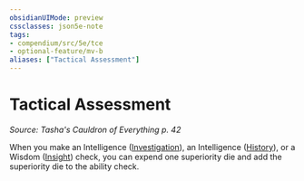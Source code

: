 ```yaml
---
obsidianUIMode: preview
cssclasses: json5e-note
tags:
- compendium/src/5e/tce
- optional-feature/mv-b
aliases: ["Tactical Assessment"]
---
```

# Tactical Assessment
*Source: Tasha's Cauldron of Everything p. 42* 

When you make an Intelligence ([Investigation](../../../Rules%20&%20Options/5e%20Rules/skills.md##Investigation)), an Intelligence ([History](../../../Rules%20&%20Options/5e%20Rules/skills.md##History)), or a Wisdom ([Insight](../../../Rules%20&%20Options/5e%20Rules/skills.md##Insight)) check, you can expend one superiority die and add the superiority die to the ability check.